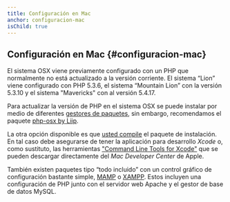 ```yaml
---
title: Configuración en Mac
anchor: configuracion-mac
isChild: true
---
```


## Configuración en Mac {#configuracion-mac}

El sistema OSX viene previamente configurado con un PHP que normalmente no está actualizado a la versión corriente. El sistema “Lion” viene configurado con PHP 5.3.6, el sistema “Mountain Lion” con la versión 5.3.10 y el sistema "Mavericks" con al versión 5.4.17.

Para actualizar la versión de PHP en el sistema OSX se puede instalar por medio de diferentes [gestores de paquetes][mac-package-managers], sin embargo, recomendamos el paquete
[php-osx by Liip][php-osx-downloads].

La otra opción disponible es que [usted compile][mac-compile] el paquete de instalación. En tal caso debe asegurarse de tener la aplicación para desarrollo _Xcode_  o, como sustituto, las herramientas ["Command Line Tools for Xcode"][apple-developer] que se pueden descargar directamente del _Mac Developer Center_ de Apple.

También existen paquetes tipo “todo incluido” con un control gráfico de configuración bastante simple, [MAMP][mamp-downloads] o [XAMPP][xamp-downloads]. Estos incluyen una configuración de PHP junto con el servidor web Apache y el gestor de base de datos MySQL.

[mac-package-managers]: http://www.php.net/manual/en/install.macosx.packages.php
[mac-compile]: http://www.php.net/manual/en/install.macosx.compile.php
[xcode-gcc-substitution]: https://github.com/kennethreitz/osx-gcc-installer
[apple-developer]: https://developer.apple.com/downloads
[mamp-downloads]: http://www.mamp.info/en/downloads/index.html
[xamp-downloads]: http://www.apachefriends.org/es/xampp.html
[php-osx-downloads]: http://php-osx.liip.ch/

